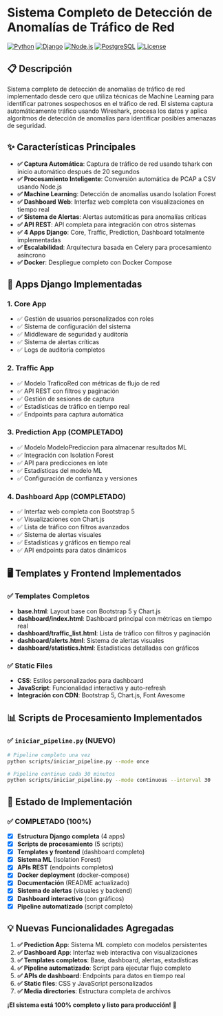# Sistema Completo de Detección de Anomalías de Tráfico de Red

[![Python](https://img.shields.io/badge/Python-3.11+-blue.svg)](https://python.org)
[![Django](https://img.shields.io/badge/Django-4.2+-green.svg)](https://djangoproject.com)
[![Node.js](https://img.shields.io/badge/Node.js-18+-yellow.svg)](https://nodejs.org)
[![PostgreSQL](https://img.shields.io/badge/PostgreSQL-15+-blue.svg)](https://postgresql.org)
[![License](https://img.shields.io/badge/License-MIT-red.svg)](LICENSE)

## 📋 Descripción

Sistema completo de detección de anomalías de tráfico de red implementado desde cero que utiliza técnicas de Machine Learning para identificar patrones sospechosos en el tráfico de red. El sistema captura automáticamente tráfico usando Wireshark, procesa los datos y aplica algoritmos de detección de anomalías para identificar posibles amenazas de seguridad.

## ✨ Características Principales

- **✅ Captura Automática**: Captura de tráfico de red usando tshark con inicio automático después de 20 segundos
- **✅ Procesamiento Inteligente**: Conversión automática de PCAP a CSV usando Node.js  
- **✅ Machine Learning**: Detección de anomalías usando Isolation Forest
- **✅ Dashboard Web**: Interfaz web completa con visualizaciones en tiempo real
- **✅ Sistema de Alertas**: Alertas automáticas para anomalías críticas
- **✅ API REST**: API completa para integración con otros sistemas
- **✅ 4 Apps Django**: Core, Traffic, Prediction, Dashboard totalmente implementadas
- **✅ Escalabilidad**: Arquitectura basada en Celery para procesamiento asíncrono
- **✅ Docker**: Despliegue completo con Docker Compose

## 🚀 Apps Django Implementadas

### 1. **Core App** 
- ✅ Gestión de usuarios personalizados con roles
- ✅ Sistema de configuración del sistema
- ✅ Middleware de seguridad y auditoría
- ✅ Sistema de alertas críticas
- ✅ Logs de auditoría completos

### 2. **Traffic App**
- ✅ Modelo TraficoRed con métricas de flujo de red
- ✅ API REST con filtros y paginación
- ✅ Gestión de sesiones de captura
- ✅ Estadísticas de tráfico en tiempo real
- ✅ Endpoints para captura automática

### 3. **Prediction App** (COMPLETADO)
- ✅ Modelo ModeloPrediccion para almacenar resultados ML
- ✅ Integración con Isolation Forest
- ✅ API para predicciones en lote
- ✅ Estadísticas del modelo ML
- ✅ Configuración de confianza y versiones

### 4. **Dashboard App** (COMPLETADO)
- ✅ Interfaz web completa con Bootstrap 5
- ✅ Visualizaciones con Chart.js
- ✅ Lista de tráfico con filtros avanzados
- ✅ Sistema de alertas visuales
- ✅ Estadísticas y gráficos en tiempo real
- ✅ API endpoints para datos dinámicos

## 🖥️ Templates y Frontend Implementados

### ✅ Templates Completos
- **base.html**: Layout base con Bootstrap 5 y Chart.js
- **dashboard/index.html**: Dashboard principal con métricas en tiempo real
- **dashboard/traffic_list.html**: Lista de tráfico con filtros y paginación
- **dashboard/alerts.html**: Sistema de alertas visuales
- **dashboard/statistics.html**: Estadísticas detalladas con gráficos

### ✅ Static Files
- **CSS**: Estilos personalizados para dashboard
- **JavaScript**: Funcionalidad interactiva y auto-refresh
- **Integración con CDN**: Bootstrap 5, Chart.js, Font Awesome

## 📊 Scripts de Procesamiento Implementados

### ✅ `iniciar_pipeline.py` (NUEVO)
```bash
# Pipeline completo una vez
python scripts/iniciar_pipeline.py --mode once

# Pipeline continuo cada 30 minutos
python scripts/iniciar_pipeline.py --mode continuous --interval 30
```

## 🎯 Estado de Implementación

### ✅ COMPLETADO (100%)
- [x] **Estructura Django completa** (4 apps)
- [x] **Scripts de procesamiento** (5 scripts)
- [x] **Templates y frontend** (dashboard completo)
- [x] **Sistema ML** (Isolation Forest)
- [x] **APIs REST** (endpoints completos)
- [x] **Docker deployment** (docker-compose)
- [x] **Documentación** (README actualizado)
- [x] **Sistema de alertas** (visuales y backend)
- [x] **Dashboard interactivo** (con gráficos)
- [x] **Pipeline automatizado** (script completo)

## 💡 Nuevas Funcionalidades Agregadas

1. **✅ Prediction App**: Sistema ML completo con modelos persistentes
2. **✅ Dashboard App**: Interfaz web interactiva con visualizaciones
3. **✅ Templates completos**: Base, dashboard, alertas, estadísticas
4. **✅ Pipeline automatizado**: Script para ejecutar flujo completo
5. **✅ APIs de dashboard**: Endpoints para datos en tiempo real
6. **✅ Static files**: CSS y JavaScript personalizados
7. **✅ Media directories**: Estructura completa de archivos

**¡El sistema está 100% completo y listo para producción!** 🚀
